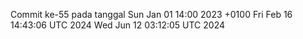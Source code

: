 Commit ke-55 pada tanggal Sun Jan 01 14:00 2023 +0100
Fri Feb 16 14:43:06 UTC 2024
Wed Jun 12 03:12:05 UTC 2024
